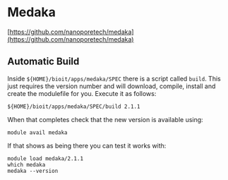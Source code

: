 # Medaka

[https://github.com/nanoporetech/medaka](https://github.com/nanoporetech/medaka)

## Automatic Build

Inside `${HOME}/bioit/apps/medaka/SPEC` there is a script called `build`. This just requires the version number and will download, compile, install and create the modulefile for you. Execute it as follows:

    ${HOME}/bioit/apps/medaka/SPEC/build 2.1.1

When that completes check that the new version is available using:

    module avail medaka

If that shows as being there you can test it works with:

    module load medaka/2.1.1
    which medaka
    medaka --version
